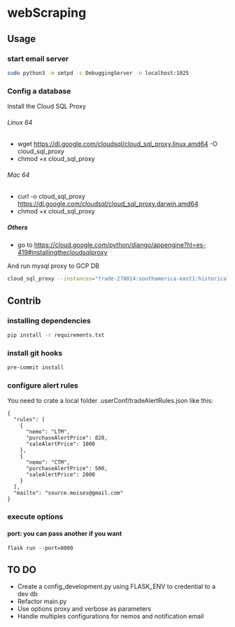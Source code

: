 # webScraping

## Usage

### start email server

```bash
sudo python3 -m smtpd -c DebuggingServer -n localhost:1025
```

### Config a database

Install the Cloud SQL Proxy

###### Linux 64
* wget https://dl.google.com/cloudsql/cloud_sql_proxy.linux.amd64 -O cloud_sql_proxy
* chmod +x cloud_sql_proxy

###### Mac 64
* curl -o cloud_sql_proxy https://dl.google.com/cloudsql/cloud_sql_proxy.darwin.amd64
* chmod +x cloud_sql_proxy

##### Others

* go to https://cloud.google.com/python/django/appengine?hl=es-419#installingthecloudsqlproxy


And run mysql proxy to GCP DB

```bash
cloud_sql_proxy --instances="trade-278014:southamerica-east1:historical-nemos"=tcp:3306
```

## Contrib

### installing dependencies
```bash
pip install -r requirements.txt
```

### install git hooks
```bash
pre-commit install
```

### configure alert rules

You need to crate a local folder .userConf/tradeAlertRules.json like this:

```
{
  "rules": [
    {
      "nemo": "LTM",
      "purchaseAlertPrice": 820,
      "saleAlertPrice": 1000
    },
    {
      "nemo": "CTM",
      "purchaseAlertPrice": 500,
      "saleAlertPrice": 2000
    }
  ],
  "mailto": "source.moises@gmail.com"
}
```

### execute options
#### port: you can pass another if you want

```
flask run --port=8000
```

## TO DO
* Create a config_development.py using FLASK_ENV to credential to a dev db
* Refactor main.py
* Use options proxy and verbose as parameters
* Handle multiples configurations for nemos and notification email
